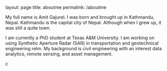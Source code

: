 layout: page
title: aboutme
permalink: /aboutme


My full name is Amit Gajurel. I was born and brought up in Kathmandu, Nepal. Kathmandu is the capital city of Nepal. Although when I grew up, it was still a quite town.

I am currently a PhD student at Texas A&M University. I am working on using Synthetic Aperture Radar (SAR) in transportation and geotechnical engineering relm. My background is civil engineering with an interest data analytics, remote sensing, and asset management.

c
